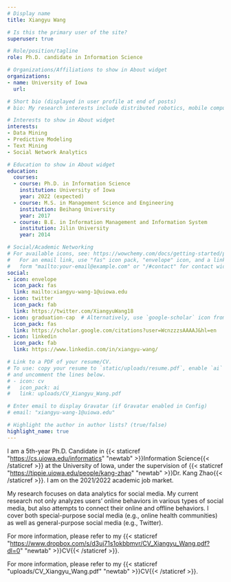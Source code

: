 ```yaml
---
# Display name
title: Xiangyu Wang

# Is this the primary user of the site?
superuser: true

# Role/position/tagline
role: Ph.D. candidate in Information Science

# Organizations/Affiliations to show in About widget
organizations:
- name: University of Iowa
  url: 

# Short bio (displayed in user profile at end of posts)
# bio: My research interests include distributed robotics, mobile computing and programmable matter.

# Interests to show in About widget
interests:
- Data Mining
- Predictive Modeling
- Text Mining
- Social Network Analytics

# Education to show in About widget
education:
  courses:
  - course: Ph.D. in Information Science
    institution: University of Iowa
    year: 2022 (expected)
  - course: M.S. in Management Science and Engineering
    institution: Beihang University
    year: 2017
  - course: B.E. in Information Management and Information System
    institution: Jilin University
    year: 2014

# Social/Academic Networking
# For available icons, see: https://wowchemy.com/docs/getting-started/page-builder/#icons
#   For an email link, use "fas" icon pack, "envelope" icon, and a link in the
#   form "mailto:your-email@example.com" or "/#contact" for contact widget.
social:
- icon: envelope
  icon_pack: fas
  link: mailto:xiangyu-wang-1@uiowa.edu
- icon: twitter
  icon_pack: fab
  link: https://twitter.com/XiangyuWang18
- icon: graduation-cap  # Alternatively, use `google-scholar` icon from `ai` icon pack
  icon_pack: fas
  link: https://scholar.google.com/citations?user=WcnzzzsAAAAJ&hl=en
- icon: linkedin
  icon_pack: fab
  link: https://www.linkedin.com/in/xiangyu-wang/

# Link to a PDF of your resume/CV.
# To use: copy your resume to `static/uploads/resume.pdf`, enable `ai` icons in `params.toml`, 
# and uncomment the lines below.
# - icon: cv
#   icon_pack: ai
#   link: uploads/CV_Xiangyu_Wang.pdf

# Enter email to display Gravatar (if Gravatar enabled in Config)
# email: "xiangyu-wang-1@uiowa.edu"

# Highlight the author in author lists? (true/false)
highlight_name: true
---
```


I am a 5th-year Ph.D. Candidate in {{< staticref "https://cs.uiowa.edu/informatics" "newtab" >}}Information Science{{< /staticref >}} at the University of Iowa, under the supervision of {{< staticref "https://tippie.uiowa.edu/people/kang-zhao" "newtab" >}}Dr. Kang Zhao{{< /staticref >}}. I am on the 2021/2022 academic job market.

My research focuses on data analytics for social media. My current research not only analyzes users’ online behaviors in various types of social media, but also attempts to connect their online and offline behaviors. I cover both special-purpose social media (e.g., online health communities) as well as general-purpose social media (e.g., Twitter).

For more information, please refer to my {{< staticref "https://www.dropbox.com/s/d3uj71s1okbbmvr/CV_Xiangyu_Wang.pdf?dl=0" "newtab" >}}CV{{< /staticref >}}.

For more information, please refer to my {{< staticref "uploads/CV_Xiangyu_Wang.pdf" "newtab" >}}CV{{< /staticref >}}.
